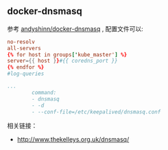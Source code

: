 ## docker-dnsmasq

参考 [andyshinn/docker-dnsmasq](https://github.com/andyshinn/docker-dnsmasq) , 配置文件可以:

```conf
no-resolv
all-servers
{% for host in groups['kube_master'] %}
server={{ host }}#{{ coredns_port }}
{% endfor %}
#log-queries
```

```yaml
...
        command:
        - dnsmasq
        - -d
        - --conf-file=/etc/keepalived/dnsmasq.conf
```

相关链接：
- http://www.thekelleys.org.uk/dnsmasq/